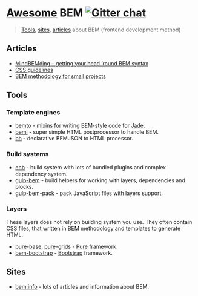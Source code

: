 # [Awesome](https://github.com/jnv/lists) BEM [![Gitter chat](https://badges.gitter.im/bem/talk.png)](https://gitter.im/bem/talk)

> [Tools](#tools), [sites](#sites), [articles](#articles) about BEM (frontend development method)

## Articles

 * [MindBEMding – getting your head ’round BEM syntax](http://csswizardry.com/2013/01/mindbemding-getting-your-head-round-bem-syntax/)
 * [CSS guidelines](http://cssguidelin.es/#bem-like-naming)
 * [BEM methodology for small projects](http://www.smashingmagazine.com/2014/07/17/bem-methodology-for-small-projects/)

## Tools

### Template engines

 * [bemto](https://github.com/kizu/bemto) - mixins for writing BEM-style code for [Jade](http://jade-lang.com/).
 * [beml](https://github.com/zenwalker/node-beml) - super simple HTML postprocessor to handle BEM.
 * [bh](https://github.com/enb-make/bh) - declarative BEMJSON to HTML processor.

### Build systems

 * [enb](https://github.com/enb-make/enb) - build system with lots of bundled plugins and complex dependency system.
 * [gulp-bem](https://github.com/floatdrop/gulp-bem) - build helpers for working with layers, dependencies and blocks.
 * [gulp-bem-pack](https://github.com/floatdrop/gulp-bem-pack) - pack JavaScript files with layers support.

### Layers
These layers does not rely on building system you use. They often contain CSS files, that written in BEM methodology and templates to generate HTML.

 * [pure-base](https://github.com/floatdrop/pure-base), [pure-grids](https://github.com/floatdrop/pure-grids) - [Pure](https://purecss.io/) framework.
 * [bem-bootstrap](https://github.com/matmuchrapna/bem-bootstrap) - [Bootstrap](http://getbootstrap.com/) framework.

## Sites

 * [bem.info](https://bem.info/) - lots of articles and information about BEM.

